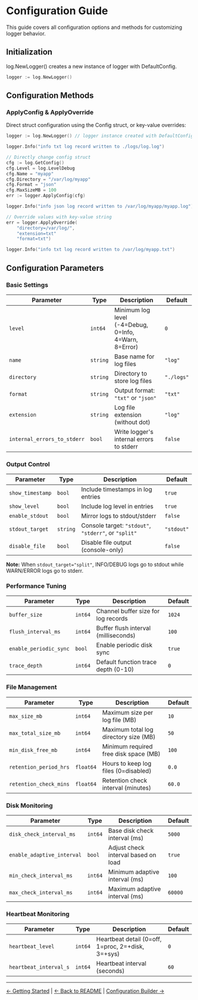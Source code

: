 # Configuration Guide

This guide covers all configuration options and methods for customizing logger behavior.

## Initialization

log.NewLogger() creates a new instance of logger with DefaultConfig.

```go
logger := log.NewLogger()
```

## Configuration Methods

### ApplyConfig & ApplyOverride

Direct struct configuration using the Config struct, or key-value overrides:

```go
logger := log.NewLogger() // logger instance created with DefaultConfig (using default values)

logger.Info("info txt log record written to ./logs/log.log")

// Directly change config struct
cfg := log.GetConfig()
cfg.Level = log.LevelDebug
cfg.Name = "myapp"
cfg.Directory = "/var/log/myapp"
cfg.Format = "json"
cfg.MaxSizeMB = 100
err := logger.ApplyConfig(cfg)

logger.Info("info json log record written to /var/log/myapp/myapp.log")

// Override values with key-value string
err = logger.ApplyOverride(
    "directory=/var/log/",
	"extension=txt"
    "format=txt")

logger.Info("info txt log record written to /var/log/myapp.txt")
```

## Configuration Parameters

### Basic Settings

| Parameter | Type | Description | Default    |
|-----------|------|-------------|------------|
| `level` | `int64` | Minimum log level (-4=Debug, 0=Info, 4=Warn, 8=Error) | `0` |
| `name` | `string` | Base name for log files | `"log"`    |
| `directory` | `string` | Directory to store log files | `"./logs"` |
| `format` | `string` | Output format: `"txt"` or `"json"` | `"txt"` |
| `extension` | `string` | Log file extension (without dot) | `"log"` |
| `internal_errors_to_stderr` | `bool` | Write logger's internal errors to stderr | `false` |

### Output Control

| Parameter | Type | Description | Default |
|-----------|------|-------------|---------|
| `show_timestamp` | `bool` | Include timestamps in log entries | `true` |
| `show_level` | `bool` | Include log level in entries | `true` |
| `enable_stdout` | `bool` | Mirror logs to stdout/stderr | `false` |
| `stdout_target` | `string` | Console target: `"stdout"`, `"stderr"`, or `"split"` | `"stdout"` |
| `disable_file` | `bool` | Disable file output (console-only) | `false` |

**Note:** When `stdout_target="split"`, INFO/DEBUG logs go to stdout while WARN/ERROR logs go to stderr.

### Performance Tuning

| Parameter | Type | Description | Default |
|-----------|------|-------------|---------|
| `buffer_size` | `int64` | Channel buffer size for log records | `1024` |
| `flush_interval_ms` | `int64` | Buffer flush interval (milliseconds) | `100` |
| `enable_periodic_sync` | `bool` | Enable periodic disk sync | `true` |
| `trace_depth` | `int64` | Default function trace depth (0-10) | `0` |

### File Management

| Parameter | Type | Description | Default |
|-----------|------|-------------|---------|
| `max_size_mb` | `int64` | Maximum size per log file (MB) | `10` |
| `max_total_size_mb` | `int64` | Maximum total log directory size (MB) | `50` |
| `min_disk_free_mb` | `int64` | Minimum required free disk space (MB) | `100` |
| `retention_period_hrs` | `float64` | Hours to keep log files (0=disabled) | `0.0` |
| `retention_check_mins` | `float64` | Retention check interval (minutes) | `60.0` |

### Disk Monitoring

| Parameter | Type | Description | Default |
|-----------|------|-------------|---------|
| `disk_check_interval_ms` | `int64` | Base disk check interval (ms) | `5000` |
| `enable_adaptive_interval` | `bool` | Adjust check interval based on load | `true` |
| `min_check_interval_ms` | `int64` | Minimum adaptive interval (ms) | `100` |
| `max_check_interval_ms` | `int64` | Maximum adaptive interval (ms) | `60000` |

### Heartbeat Monitoring

| Parameter | Type | Description | Default |
|-----------|------|-------------|---------|
| `heartbeat_level` | `int64` | Heartbeat detail (0=off, 1=proc, 2=+disk, 3=+sys) | `0` |
| `heartbeat_interval_s` | `int64` | Heartbeat interval (seconds) | `60` |

---

[← Getting Started](getting-started.md) | [← Back to README](../README.md) | [Configuration Builder →](config-builder.md)